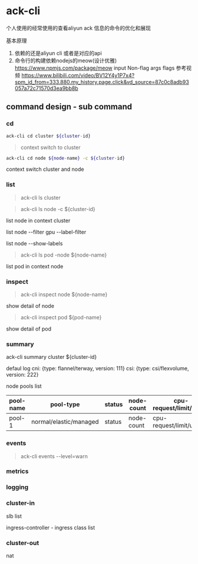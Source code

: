 # ack-cli

个人使用的经常使用的查看aliyun ack 信息的命令的优化和展现

基本原理
1. 依赖的还是aliyun cli 或者是对应的api
2. 命令行的构建依赖nodejs的meow(设计优雅) https://www.npmjs.com/package/meow
    input Non-flag args
    flags 
    参考视频 https://www.bilibili.com/video/BV12Y4y1P7x4?spm_id_from=333.880.my_history.page.click&vd_source=87c0c8adb93057a72c71570d3ea9bb8b




## command design - sub command 

### cd
```bash
ack-cli cd cluster ${cluster-id}
```
> context switch to cluster

```bash
ack-cli cd node ${node-name} -c ${cluster-id}
```

context switch cluster and node

### list 
>ack-cli ls cluster

>ack-cli ls node -c ${cluster-id}

list node in context cluster

list node --filter gpu --label-filter

list node --show-labels

>ack-cli ls pod -node ${node-name}

list pod in context node

### inspect
>ack-cli inspect node ${node-name}

show detail of node

>ack-cli inspect pod ${pod-name}

show detail of pod
### summary
ack-cli summary cluster ${cluster-id}

defaul log
cni: {type: flannel/terway, version: 111}
csi: {type: csi/flexvolume, version: 222}

node pools list

| pool-name | pool-type | status | node-count | cpu-request/limit/usage | mem-request/limit/usage |
| --------- | --------- | ------ | ---------- | ----------------------- | ----------------------- |
| pool-1 | normal/elastic/managed | status | node-count | cpu-request/limit/usage | mem-request/limit/usage |
### events
> ack-cli events --level=warn

### metrics

### logging

### cluster-in
slb list

ingress-controller - ingress class list

### cluster-out
nat
